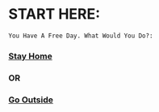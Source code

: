 # START HERE:
```You Have A Free Day. What Would You Do?:```
### [Stay Home](stayhome.md)
### OR
### [Go Outside](gooutside.md)